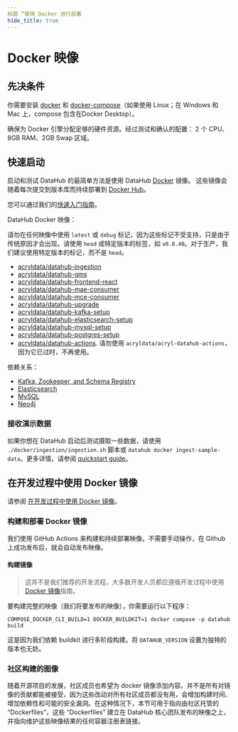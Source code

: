 ```yaml
---
标题 “使用 Docker 进行部署
hide_title: true
---
```


# Docker 映像

## 先决条件

你需要安装 [docker](https://docs.docker.com/install/) 和 [docker-compose](https://docs.docker.com/compose/install/)（如果使用 Linux；在 Windows 和 Mac 上，compose 包含在Docker Desktop）。

确保为 Docker 引擎分配足够的硬件资源。经过测试和确认的配置： 2 个 CPU、8GB RAM、2GB Swap 区域。

## 快速启动

启动和测试 DataHub 的最简单方法是使用 DataHub [Docker](https://www.docker.com) 镜像。
这些镜像会随着每次提交到版本库而持续部署到 [Docker Hub](https://hub.docker.com/u/linkedin)。

您可以通过我们的[快速入门指南](.../docs/quickstart.md)。

DataHub Docker 映像：

请勿在任何映像中使用 `latest` 或 `debug` 标记，因为这些标记不受支持，只是由于传统原因才会出现。请使用 `head` 或特定版本的标签，如 `v0.8.40`。对于生产，我们建议使用特定版本的标记，而不是 `head`。

* [acryldata/datahub-ingestion](https://hub.docker.com/r/acryldata/datahub-ingestion/)
* [acryldata/datahub-gms](https://hub.docker.com/repository/docker/acryldata/datahub-gms/)
* [acryldata/datahub-frontend-react](https://hub.docker.com/repository/docker/acryldata/datahub-frontend-react/)
* [acryldata/datahub-mae-consumer](https://hub.docker.com/repository/docker/acryldata/datahub-mae-consumer/)
* [acryldata/datahub-mce-consumer](https://hub.docker.com/repository/docker/acryldata/datahub-mce-consumer/)
* [acryldata/datahub-upgrade](https://hub.docker.com/r/acryldata/datahub-upgrade/)
* [acryldata/datahub-kafka-setup](https://hub.docker.com/r/acryldata/datahub-kafka-setup/)
* [acryldata/datahub-elasticsearch-setup](https://hub.docker.com/r/acryldata/datahub-elasticsearch-setup/)
* [acryldata/datahub-mysql-setup](https://hub.docker.com/r/acryldata/datahub-mysql-setup/)
* [acryldata/datahub-postgres-setup](https://hub.docker.com/r/acryldata/datahub-postgres-setup/)
* [acryldata/datahub-actions](https://hub.docker.com/r/acryldata/datahub-actions). 请勿使用 `acryldata/acryl-datahub-actions`，因为它已过时，不再使用。

依赖关系：

* [Kafka, Zookeeper, and Schema Registry](kafka-setup)
* [Elasticsearch](elasticsearch-setup)
* [MySQL](mysql)
* [Neo4j](neo4j)

### 接收演示数据

如果你想在 DataHub 启动后测试摄取一些数据，请使用 `./docker/ingestion/ingestion.sh` 脚本或 `datahub docker ingest-sample-data`。更多详情，请参阅 [quickstart guide](.../docs/quickstart.md)。

## 在开发过程中使用 Docker 镜像

请参阅 [在开发过程中使用 Docker 镜像](.../docs/docker/development_zh.md)。

### 构建和部署 Docker 镜像

我们使用 GitHub Actions 来构建和持续部署映像。不需要手动操作，在 Github 上成功发布后，就会自动发布映像。

#### 构建镜像

> 这并不是我们推荐的开发流程，大多数开发人员都应遵循开发过程中使用 [Docker 镜像](../docs/docker/development.md)指南。

要构建完整的映像（我们将要发布的映像），你需要运行以下程序：

```shell
COMPOSE_DOCKER_CLI_BUILD=1 DOCKER_BUILDKIT=1 docker compose -p datahub build
```

这是因为我们依赖 buildkit 进行多阶段构建。将 `DATAHUB_VERSION` 设置为独特的版本也无妨。

### 社区构建的图像

随着开源项目的发展，社区成员也希望为 docker 镜像添加内容。并不是所有对镜像的贡献都能被接受，因为这些改动对所有社区成员都没有用，会增加构建时间、增加依赖性和可能的安全漏洞。在这种情况下，本节可用于指向由社区托管的 “Dockerfiles”，这些 “Dockerfiles” 建立在 DataHub 核心团队发布的映像之上，并指向维护这些映像结果的任何容器注册表链接。
